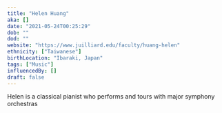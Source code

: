 ```yaml
---
title: "Helen Huang"
aka: []
date: "2021-05-24T00:25:29"
dob: ""
dod: ""
website: "https://www.juilliard.edu/faculty/huang-helen"
ethnicity: ["Taiwanese"]
birthLocation: "Ibaraki, Japan"
tags: ["Music"]
influencedBy: []
draft: false
---
```


Helen is a classical pianist who performs and tours with major symphony orchestras
